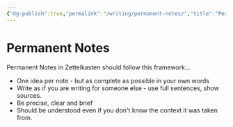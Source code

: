 ```yaml
---
{"dg-publish":true,"permalink":"/writing/permanent-notes/","title":"Permanent Notes","tags":["zettelkasten","learning","notes"],"noteIcon":""}
---
```



# Permanent Notes

Permanent Notes in Zettelkasten should follow this framework...

- One idea per note - but as complete as possible in your own words
- Write as if you are writing for someone else - use full sentences, show sources.
- Be precise, clear and brief
- Should be understood even if you don't know the context it was taken from.
